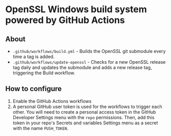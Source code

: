 # OpenSSL Windows build system powered by GitHub Actions

## About
- `.github/workflows/build.yml` - Builds the OpenSSL git submodule every time a tag is added.
- `.github/workflows/update-openssl` - Checks for a new OpenSSL release tag daily and updates the submodule and adds a new release tag, triggering the Build workflow.

## How to configure
1. Enable the GitHub Actions workflows
2. A personal GitHub user token is used for the workflows to trigger each other. You will need to create a personal access token in the GitHub Developer Settings menu with the `repo` permissions. Then, add this token in your repo's Secrets and variables Settings menu as a secret with the name `PUSH_TOKEN`.
